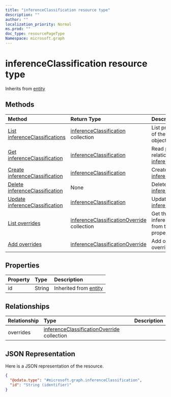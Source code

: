 ```yaml
---
title: "inferenceClassification resource type"
description: ""
author: ""
localization_priority: Normal
ms.prod: ""
doc_type: resourcePageType
Namespace: microsoft.graph
---
```



# inferenceClassification resource type




Inherits from [entity](../resources/entity.md)

## Methods
|Method|Return Type|Description|
|:---|:---|:---|
|[List inferenceClassifications](../api/inferenceclassification-list.md)|[inferenceClassification](../resources/inferenceClassification.md) collection|List properties and relationships of the [inferenceClassification](../resources/inferenceclassification.md) objects.|
|[Get inferenceClassification](../api/inferenceclassification-get.md)|[inferenceClassification](../resources/inferenceClassification.md)|Read properties and relationships of the [inferenceClassification](../resources/inferenceclassification.md) object.|
|[Create inferenceClassification](../api/inferenceclassification-create.md)|[inferenceClassification](../resources/inferenceClassification.md)|Create a new [inferenceClassification](../resources/inferenceclassification.md) object.|
|[Delete inferenceClassification](../api/inferenceclassification-delete.md)|None|Deletes a [inferenceClassification](../resources/inferenceclassification.md).|
|[Update inferenceClassification](../api/inferenceclassification-update.md)|[inferenceClassification](../resources/inferenceClassification.md)|Update the properties of a [inferenceClassification](../resources/inferenceclassification.md) object.|
|[List overrides](../api/inferenceclassification-list-overrides.md)|[inferenceClassificationOverride](../resources/inferenceClassificationOverride.md) collection|Get the inferenceClassificationOverrides from the overrides navigation property.|
|[Add overrides](../api/inferenceclassification-post-overrides.md)|[inferenceClassificationOverride](../resources/inferenceClassificationOverride.md)|Add overrides by posting to the overrides collection.|

## Properties
|Property|Type|Description|
|:---|:---|:---|
|id|String| Inherited from [entity](../resources/entity.md)|

## Relationships
|Relationship|Type|Description|
|:---|:---|:---|
|overrides|[inferenceClassificationOverride](../resources/inferenceClassificationOverride.md) collection||

## JSON Representation
Here is a JSON representation of the resource.
<!-- {
  "blockType": "resource",
  "keyProperty": "id",
  "@odata.type": "microsoft.graph.inferenceClassification",
  "baseType": "microsoft.graph.entity",
  "openType": false
}
-->
``` json
{
  "@odata.type": "#microsoft.graph.inferenceClassification",
  "id": "String (identifier)"
}
```

